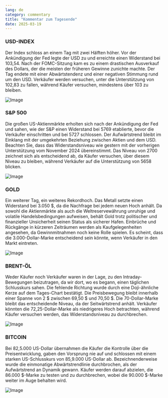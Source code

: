```yaml
---
lang: de
category: commentary
title: "Kommentar zum Tagesende"
date: 2025-03-19
---
```


### USD-INDEX

Der Index schloss an einem Tag mit zwei Hälften höher. Vor der Ankündigung der Fed legte der USD zu und erreichte einen Widerstand bei 103,54. Nach der FOMC-Sitzung kam es zu einem drastischen Ausverkauf des Dollars, der die meisten der früheren Gewinne zunichte machte. Der Tag endete mit einer Abwärtstendenz und einer negativen Stimmung rund um den USD. Verkäufer werden versuchen, unter die Unterstützung von 102,83 zu fallen, während Käufer versuchen, mindestens über 103 zu bleiben.

![Image](https://markleighedu.github.io/img/Mar-2025/19-Mar-2025/usdindex.jpg)

### S&P 500

Die großen US-Aktienmärkte erholten sich nach der Ankündigung der Fed und sahen, wie der S&P einen Widerstand bei 5769 etablierte, bevor die Verkäufer einschritten und bei 5727 schlossen. Der Aufwärtstrend bleibt im Einklang mit der umgekehrten Beziehung zwischen Aktien und dem USD. Beachten Sie, dass das Widerstandsniveau wie gestern mit der vorherigen Unterstützung vom November 2024 übereinstimmt. Das Niveau von 2700 zeichnet sich als entscheidend ab, da Käufer versuchen, über diesem Niveau zu bleiben, während Verkäufer auf die Unterstützung von 5658 blicken. 

![Image](https://markleighedu.github.io/img/Mar-2025/19-Mar-2025/sp500.jpg)

### GOLD

Ein weiterer Tag, ein weiteres Rekordhoch. Das Metall setzte einen Widerstand bei 3.050 $, da die Nachfrage bei jedem neuen Hoch anhält. Da sowohl die Aktienmärkte als auch die Weltreservewährung unruhige und volatile Handelsbedingungen aufweisen, behält Gold trotz politischer und finanzieller Unsicherheit seinen Status als sicherer Hafen. Einbrüche und Rückgänge in kürzeren Zeiträumen werden als Kaufgelegenheiten angesehen, da Gewinnmitnahmen noch keine Rolle spielen. Es scheint, dass die 3.000-Dollar-Marke entscheidend sein könnte, wenn Verkäufer in den Markt eintreten.  

![Image](https://markleighedu.github.io/img/Mar-2025/19-Mar-2025/gold.jpg)

### BRENT-ÖL

Weder Käufer noch Verkäufer waren in der Lage, zu den Intraday-Bewegungen beizutragen, da wir dort, wo es begann, einen täglichen Schlusskurs sahen. Die fehlende Richtung wurde durch eine Doji-ähnliche Kerze auf dem Tages-Chart bestätigt. Die Preisbewegung bleibt innerhalb einer Spanne von 2 $ zwischen 69,50 $ und 70,50 $. Die 70-Dollar-Marke bleibt das entscheidende Niveau, da der Seitwärtstrend anhält. Verkäufer könnten die 72,25-Dollar-Marke als niedrigeres Hoch betrachten, während Käufer versuchen werden, das Widerstandsniveau zu durchbrechen.

![Image](https://markleighedu.github.io/img/Mar-2025/19-Mar-2025/brentoil.jpg)

### BITCOIN

Bei 82,5.000 US-Dollar übernahmen die Käufer die Kontrolle über die Preisentwicklung, gaben den Vorsprung nie auf und schlossen mit einem starken US-Schlusskurs von 85,9.000 US-Dollar ab. Bezeichnenderweise wurde die einmonatige Abwärtstrendlinie durchbrochen, als der Aufwärtstrend an Dynamik gewann. Käufer werden darauf abzielen, die 86.000 $-Marke zu testen und zu durchbrechen, wobei die 90.000 $-Marke weiter im Auge behalten wird. 

![Image](https://markleighedu.github.io/img/Mar-2025/19-Mar-2025/bitcoin.jpg)

